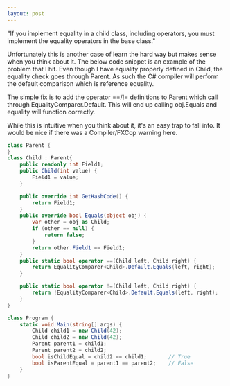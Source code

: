 ```yaml
---
layout: post
---
```

"If you implement equality in a child class, including operators, you must implement the equality operators in the base class."

Unfortunately this is another case of learn the hard way but makes sense when you think about it.  The below code snippet is an example of the problem that I hit.  Even though I have equality properly defined in Child, the equality check goes through Parent.  As such the C# compiler will perform the default comparison which is reference equality.

The simple fix is to add the operator ==/!= definitions to Parent which call through EqualityComparer<Parent>.Default.  This will end up calling obj.Equals and equality will function correctly.  

While this is intuitive when you think about it, it's an easy trap to fall into.  It would be nice if there was a Compiler/FXCop warning here.

``` csharp
class Parent {
}
class Child : Parent{
    public readonly int Field1;
    public Child(int value) {
        Field1 = value;
    }

    public override int GetHashCode() {
        return Field1;
    }
    public override bool Equals(object obj) {
        var other = obj as Child;
        if (other == null) {
            return false;
        }
        return other.Field1 == Field1;
    }
    public static bool operator ==(Child left, Child right) {
        return EqualityComparer<Child>.Default.Equals(left, right);
    }

    public static bool operator !=(Child left, Child right) {
        return !EqualityComparer<Child>.Default.Equals(left, right);
    }
}

class Program {
    static void Main(string[] args) {
        Child child1 = new Child(42);
        Child child2 = new Child(42);
        Parent parent1 = child1;
        Parent parent2 = child2;
        bool isChildEqual = child2 == child1;       // True
        bool isParentEqual = parent1 == parent2;    // False
    }
}
```
